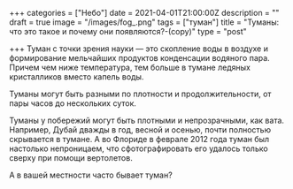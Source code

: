 +++
categories = ["Небо"]
date = 2021-04-01T21:00:00Z
description = ""
draft = true
image = "/images/fog_.png"
tags = ["туман"]
title = "Туманы: что это такое и почему они появляются?-(copy)"
type = "post"

+++
Туман с точки зрения науки — это скопление воды в воздухе и формирование мельчайших продуктов конденсации водяного пара. Причем чем ниже температура, тем больше в тумане ледяных кристалликов вместо капель воды.   
  
Туманы могут быть разными по плотности и продолжительности, от пары часов до нескольких суток.  
  
Туманы у побережий могут быть плотными и непрозрачными, как вата. Например, Дубай дважды в год, весной и осенью, почти полностью скрывается в тумане. А во Флориде в феврале 2012 года туман был настолько непроницаем, что сфотографировать его удалось только сверху при помощи вертолетов.  
  
А в вашей местности часто бывает туман?